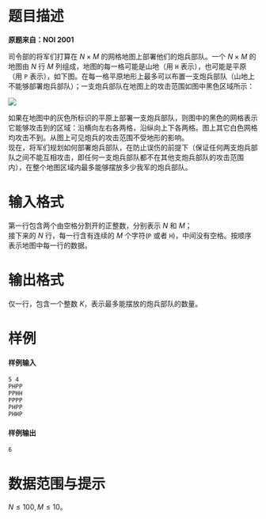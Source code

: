 
# 题目描述

**原题来自：NOI 2001**

司令部的将军们打算在 $N\times M$ 的网格地图上部署他们的炮兵部队。一个 $N\times M$ 的地图由 $N$ 行 $M$ 列组成，地图的每一格可能是山地（用 `H` 表示），也可能是平原（用 `P` 表示），如下图。在每一格平原地形上最多可以布置一支炮兵部队（山地上不能够部署炮兵部队）；一支炮兵部队在地图上的攻击范围如图中黑色区域所示：

![](/source/loj/10173/img/aHR0cDovL21lZGlhLm9wZW5qdWRnZS5jbi9pbWFnZXMvMTE4NV8xLmpwZw==.jpg)

如果在地图中的灰色所标识的平原上部署一支炮兵部队，则图中的黑色的网格表示它能够攻击到的区域：沿横向左右各两格，沿纵向上下各两格。图上其它白色网格均攻击不到。从图上可见炮兵的攻击范围不受地形的影响。  
现在，将军们规划如何部署炮兵部队，在防止误伤的前提下（保证任何两支炮兵部队之间不能互相攻击，即任何一支炮兵部队都不在其他支炮兵部队的攻击范围内），在整个地图区域内最多能够摆放多少我军的炮兵部队。

# 输入格式

第一行包含两个由空格分割开的正整数，分别表示 $N$ 和 $M$；  
接下来的 $N$ 行，每一行含有连续的 $M$ 个字符(`P` 或者 `H`)，中间没有空格。按顺序表示地图中每一行的数据。

# 输出格式

仅一行，包含一个整数 $K$，表示最多能摆放的炮兵部队的数量。

# 样例

#### 样例输入
```plain
5 4
PHPP
PPHH
PPPP
PHPP
PHHP
```

#### 样例输出
```plain
6
```

# 数据范围与提示

$N \le 100, M \le 10$。

